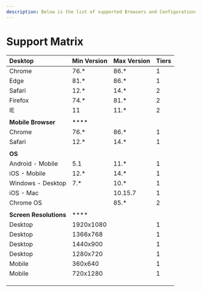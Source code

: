 ```yaml
---
description: Below is the list of supported Browsers and Configurations for CircleHD Portal
---
```


# Support Matrix

| **Desktop** | **Min Version** | **Max Version** | **Tiers** |
| :--- | :--- | :--- | :--- |
| Chrome | 76.\* | 86.\* | 1 |
| Edge | 81.\* | 86.\* | 1 |
| Safari | 12.\* | 14.\* | 2 |
| Firefox | 74.\* | 81.\* | 2 |
| IE | 11 | 11.\* | 2 |
|  |  |  |  |
| **Mobile Browser** | \*\*\*\* |  |  |
| Chrome | 76.\* | 86.\* | 1 |
| Safari | 12.\* | 14.\* | 1 |
|  |  |  |  |
| **OS** |  |  |  |
| Android - Mobile | 5.1 | 11.\* | 1 |
| iOS - Mobile | 12.\* | 14.\* | 1 |
| Windows - Desktop | 7.\* | 10.\* | 1 |
| iOS - Mac |  | 10.15.7 | 1 |
| Chrome OS |  | 85.\* | 2 |
|  |  |  |  |
| **Screen Resolutions** | \*\*\*\* |  |  |
| Desktop | 1920x1080 |  | 1 |
| Desktop | 1366x768 |  | 1 |
| Desktop | 1440x900 |  | 1 |
| Desktop | 1280x720 |  | 1 |
| Mobile | 360x640 |  | 1 |
| Mobile | 720x1280 |  | 1 |
|  |  |  |  |
|  |  |  |  |
|  |  |  |  |

